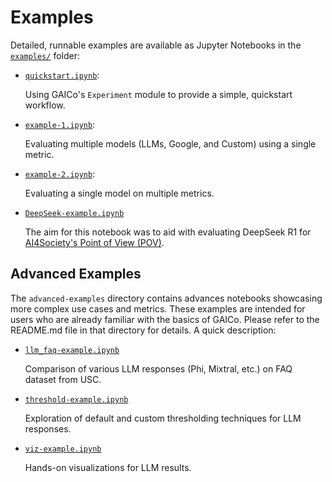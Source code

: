 # Examples

Detailed, runnable examples are available as Jupyter Notebooks in the [`examples/`](https://github.com/ai4society/GenAIResultsComparator/tree/main/examples) folder:

- [`quickstart.ipynb`](https://github.com/ai4society/GenAIResultsComparator/blob/main/examples/quickstart.ipynb):

    Using GAICo's `Experiment` module to provide a simple, quickstart workflow.

- [`example-1.ipynb`](https://github.com/ai4society/GenAIResultsComparator/blob/main/examples/example-1.ipynb):

    Evaluating multiple models (LLMs, Google, and Custom) using a single metric.

- [`example-2.ipynb`](https://github.com/ai4society/GenAIResultsComparator/blob/main/examples/example-2.ipynb):

    Evaluating a single model on multiple metrics.

- [`DeepSeek-example.ipynb`](https://github.com/ai4society/GenAIResultsComparator/blob/main/examples/DeepSeek-example.ipynb)

    The aim for this notebook was to aid with evaluating DeepSeek R1 for [AI4Society's Point of View (POV)](https://drive.google.com/file/d/1ErR1xT7ftvmHiUyYrdUbjyd4qCK_FxKX/view?usp=sharing).


## Advanced Examples

The `advanced-examples` directory contains advances notebooks showcasing more complex use cases and metrics. These examples are intended for users who are already familiar with the basics of GAICo. Please refer to the README.md file in that directory for details. A quick description:

- [`llm_faq-example.ipynb`](https://github.com/ai4society/GenAIResultsComparator/blob/main/examples/advanced-examples/llm_faq-example.ipynb)

    Comparison of various LLM responses (Phi, Mixtral, etc.) on FAQ dataset from USC.

- [`threshold-example.ipynb`](https://github.com/ai4society/GenAIResultsComparator/blob/main/examples/advanced-examples/threshold-example.ipynb)

    Exploration of default and custom thresholding techniques for LLM responses.

- [`viz-example.ipynb`](https://github.com/ai4society/GenAIResultsComparator/blob/main/examples/advanced-examples/viz-example.ipynb)

    Hands-on visualizations for LLM results.
